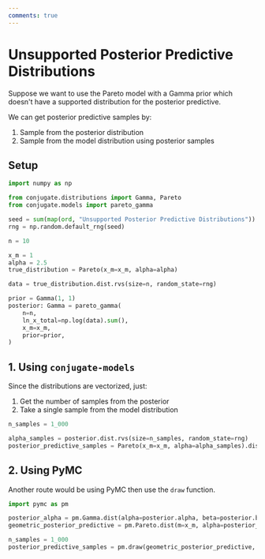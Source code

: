 ```yaml
---
comments: true 
---
```

# Unsupported Posterior Predictive Distributions

Suppose we want to use the Pareto model with a Gamma prior which doesn't have a
supported distribution for the posterior predictive. 

We can get posterior predictive samples by: 

1. Sample from the posterior distribution
2. Sample from the model distribution using posterior samples

## Setup

```python
import numpy as np

from conjugate.distributions import Gamma, Pareto
from conjugate.models import pareto_gamma

seed = sum(map(ord, "Unsupported Posterior Predictive Distributions"))
rng = np.random.default_rng(seed)

n = 10

x_m = 1
alpha = 2.5
true_distribution = Pareto(x_m=x_m, alpha=alpha)

data = true_distribution.dist.rvs(size=n, random_state=rng)

prior = Gamma(1, 1)
posterior: Gamma = pareto_gamma(
    n=n,
    ln_x_total=np.log(data).sum(),
    x_m=x_m,
    prior=prior,
)
```


## 1. Using `conjugate-models`

Since the distributions are vectorized, just: 

1. Get the number of samples from the posterior 
2. Take a single sample from the model distribution

```python
n_samples = 1_000

alpha_samples = posterior.dist.rvs(size=n_samples, random_state=rng)
posterior_predictive_samples = Pareto(x_m=x_m, alpha=alpha_samples).dist.rvs(random_state=rng)
```

## 2. Using PyMC

Another route would be using PyMC then use the `draw` function. 

```python 
import pymc as pm

posterior_alpha = pm.Gamma.dist(alpha=posterior.alpha, beta=posterior.beta)
geometric_posterior_predictive = pm.Pareto.dist(m=x_m, alpha=posterior_alpha)

n_samples = 1_000
posterior_predictive_samples = pm.draw(geometric_posterior_predictive, draws=n_samples)
```
